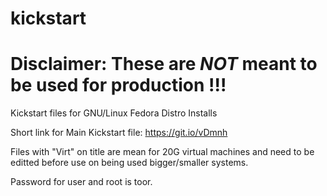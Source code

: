 # kickstart
# Disclaimer: These are *NOT* meant to be used for production !!!
Kickstart files for GNU/Linux Fedora Distro Installs

Short link for Main Kickstart file:
https://git.io/vDmnh

Files with "Virt" on title are mean for 20G virtual machines and need to be editted before use on being used bigger/smaller systems.

Password for user and root is toor.
